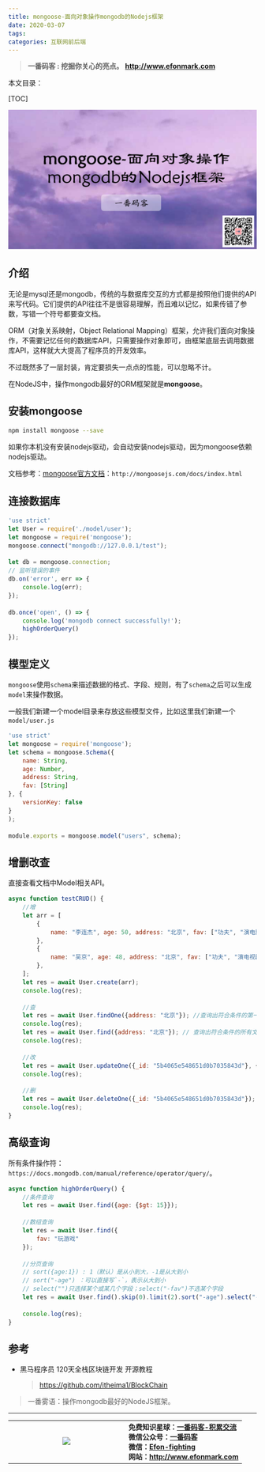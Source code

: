 ```yaml
---
title: mongoose-面向对象操作mongodb的Nodejs框架
date: 2020-03-07
tags: 
categories: 互联网前后端
---
```


> **一番码客 : 挖掘你关心的亮点。**
> **http://www.efonmark.com**

本文目录：

[TOC]

![image-20200307223313117](2020-03-07-mongoose-面向对象操作mongodb的Nodejs框架/image-20200307223313117.png)

<!--more-->

## 介绍

无论是mysql还是mongodb，传统的与数据库交互的方式都是按照他们提供的API来写代码。它们提供的API往往不是很容易理解，而且难以记忆，如果传错了参数，写错一个符号都要查文档。

ORM（对象关系映射，Object Relational Mapping）框架，允许我们面向对象操作，不需要记忆任何的数据库API，只需要操作对象即可，由框架底层去调用数据库API，这样就大大提高了程序员的开发效率。

不过既然多了一层封装，肯定要损失一点点的性能，可以忽略不计。

在NodeJS中，操作mongodb最好的ORM框架就是**mongoose**。

## 安装mongoose

```bash
npm install mongoose --save
```

如果你本机没有安装nodejs驱动，会自动安装nodejs驱动，因为mongoose依赖nodejs驱动。

文档参考：[mongoose官方文档](http://mongoosejs.com/docs/index.html)：`http://mongoosejs.com/docs/index.html`

## 连接数据库

```javascript
'use strict'
let User = require('./model/user');
let mongoose = require('mongoose');
mongoose.connect("mongodb://127.0.0.1/test");

let db = mongoose.connection;
// 监听错误的事件
db.on('error', err => {
    console.log(err);
});

db.once('open', () => {
    console.log('mongodb connect successfully!');
    highOrderQuery()
});
```

## 模型定义

`mongoose`使用`schema`来描述数据的格式、字段、规则，有了`schema`之后可以生成`model`来操作数据。

一般我们新建一个model目录来存放这些模型文件，比如这里我们新建一个`model/user.js`

```js
'use strict'
let mongoose = require('mongoose');
let schema = mongoose.Schema({
    name: String,
    age: Number,
    address: String,
    fav: [String]
}, {
    versionKey: false
}
);

module.exports = mongoose.model("users", schema);
```

## 增删改查

直接查看文档中Model相关API。

```js
async function testCRUD() {
    //增
    let arr = [
        {
            name: "李连杰", age: 50, address: "北京", fav: ["功夫", "演电影", "旅游"]
        },
        {
            name: "吴京", age: 48, address: "北京", fav: ["功夫", "演电视剧", "运动"]
        },
    ];
    let res = await User.create(arr);
    console.log(res);
    
    //查
    let res = await User.findOne({address: "北京"}); //查询出符合条件的第一个文档
    console.log(res);
    let res = await User.find({address: "北京"}); // 查询出符合条件的所有文档
    console.log(res);

    //改
    let res = await User.updateOne({_id: "5b4065e548651d0b7035843d"}, {age: 11, address: "深圳"});
    console.log(res);

    //删
    let res = await User.deleteOne({_id: "5b4065e548651d0b7035843d"});
    console.log(res);
}

```

## 高级查询

所有条件操作符：`https://docs.mongodb.com/manual/reference/operator/query/`。

```js
async function highOrderQuery() {
    //条件查询
    let res = await User.find({age: {$gt: 15}});
    
    //数组查询
    let res = await User.find({
    	fav: "玩游戏"
    });
    
    //分页查询
    // sort({age:1}) : 1（默认）是从小到大，-1是从大到小
    // sort("-age") ：可以直接写`-`，表示从大到小
    // select("")只选择某个或某几个字段；select("-fav")不选某个字段
    let res = await User.find().skip(0).limit(2).sort("-age").select("-fav"); 

    console.log(res);
}
```

## 参考

* 黑马程序员 120天全栈区块链开发 开源教程

    > https://github.com/itheima1/BlockChain

> 一番雾语：操作mongodb最好的NodeJS框架。

-------
<table>
<tr>
<td ><center><img src="http://www.efonmark.com/efonmark-blog/readme/guanzhu_1.jpg" width=40%></center></td>
<td width="50%" align=left><b>
    免费知识星球：<a href="http://www.efonmark.com/efonmark-blog/readme/zhishixingqiu1.png">一番码客-积累交流</a><br>
    微信公众号：<a href="http://www.efonmark.com/efonmark-blog/readme/guanzhu_1.jpg">一番码客</a><br>
    微信：<a href="http://www.efonmark.com/efonmark-blog/readme/weixin.jpg">Efon-fighting</a><br>
    网站：<a href="http://www.efonmark.com">http://www.efonmark.com</a><br></b></td>
</tr>
</table>

